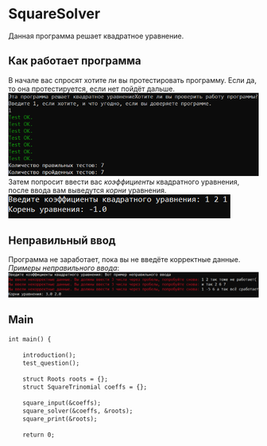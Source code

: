 # SquareSolver
Данная программа решает квадратное уравнение.
## Как работает программа
В начале вас спросят хотите ли вы протестировать программу. Если да, то она протестируется, если нет пойдёт дальше.\
![](https://github.com/OFFlinea/SquareSolver/blob/main/pictures/test.png)\
Затем попросит ввести вас _коэффициенты_ квадратного уравнения, после ввода вам выведутся *корни* уравнения.\
![](https://github.com/OFFlinea/SquareSolver/blob/main/pictures/solver.png)
## Неправильный ввод
Программа не заработает, пока вы не введёте корректные данные.\
_Примеры неправильного ввода_:\
![](https://github.com/OFFlinea/SquareSolver/blob/main/pictures/input.PNG)
## Main
```
int main() {

    introduction();
    test_question();

    struct Roots roots = {};
    struct SquareTrinomial coeffs = {};

    square_input(&coeffs);
    square_solver(&coeffs, &roots);
    square_print(&roots);

    return 0;
```

